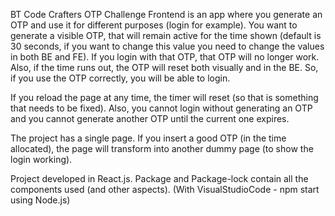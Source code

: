 BT Code Crafters OTP Challenge Frontend is an app where you generate an OTP and use it
 for different purposes (login for example).
You want to generate a visible OTP, that will remain active for the time shown (default
 is 30 seconds, if you want to change this value you need to change the values in both
 BE and FE). If you login with that OTP, that OTP will no longer work. Also, if the time
 runs out, the OTP will reset both visually and in the BE. So, if you use the OTP correctly,
 you will be able to login.

If you reload the page at any time, the timer will reset (so that is something that needs
 to be fixed). Also, you cannot login without generating an OTP and you cannot generate
 another OTP until the current one expires.

The project has a single page. If you insert a good OTP (in the time allocated), 
 the page will transform into another dummy page (to show the login working).

 Project developed in React.js. Package and Package-lock contain all the 
 components used (and other aspects). (With VisualStudioCode - npm start using Node.js)